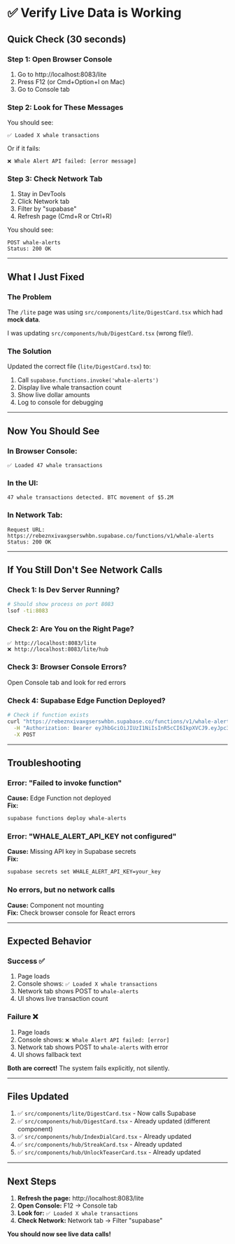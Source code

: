# ✅ Verify Live Data is Working

## Quick Check (30 seconds)

### Step 1: Open Browser Console

1. Go to http://localhost:8083/lite
2. Press F12 (or Cmd+Option+I on Mac)
3. Go to Console tab

### Step 2: Look for These Messages

You should see:
```
✅ Loaded X whale transactions
```

Or if it fails:
```
❌ Whale Alert API failed: [error message]
```

### Step 3: Check Network Tab

1. Stay in DevTools
2. Click Network tab
3. Filter by "supabase"
4. Refresh page (Cmd+R or Ctrl+R)

You should see:
```
POST whale-alerts
Status: 200 OK
```

---

## What I Just Fixed

### The Problem
The `/lite` page was using `src/components/lite/DigestCard.tsx` which had **mock data**.

I was updating `src/components/hub/DigestCard.tsx` (wrong file!).

### The Solution
Updated the correct file (`lite/DigestCard.tsx`) to:
1. Call `supabase.functions.invoke('whale-alerts')`
2. Display live whale transaction count
3. Show live dollar amounts
4. Log to console for debugging

---

## Now You Should See

### In Browser Console:
```
✅ Loaded 47 whale transactions
```

### In the UI:
```
47 whale transactions detected. BTC movement of $5.2M
```

### In Network Tab:
```
Request URL: https://rebeznxivaxgserswhbn.supabase.co/functions/v1/whale-alerts
Status: 200 OK
```

---

## If You Still Don't See Network Calls

### Check 1: Is Dev Server Running?
```bash
# Should show process on port 8083
lsof -ti:8083
```

### Check 2: Are You on the Right Page?
```
✅ http://localhost:8083/lite
❌ http://localhost:8083/lite/hub
```

### Check 3: Browser Console Errors?
Open Console tab and look for red errors

### Check 4: Supabase Edge Function Deployed?
```bash
# Check if function exists
curl "https://rebeznxivaxgserswhbn.supabase.co/functions/v1/whale-alerts" \
  -H "Authorization: Bearer eyJhbGciOiJIUzI1NiIsInR5cCI6IkpXVCJ9.eyJpc3MiOiJzdXBhYmFzZSIsInJlZiI6InJlYmV6bnhpdmF4Z3NlcnN3aGJuIiwicm9sZSI6ImFub24iLCJpYXQiOjE3NTU0MDc0NDIsImV4cCI6MjA3MDk4MzQ0Mn0.u2t2SEmm3rTpseRRdgym3jnaOq7lRLHW531PxPmu6xo" \
  -X POST
```

---

## Troubleshooting

### Error: "Failed to invoke function"
**Cause:** Edge Function not deployed  
**Fix:**
```bash
supabase functions deploy whale-alerts
```

### Error: "WHALE_ALERT_API_KEY not configured"
**Cause:** Missing API key in Supabase secrets  
**Fix:**
```bash
supabase secrets set WHALE_ALERT_API_KEY=your_key
```

### No errors, but no network calls
**Cause:** Component not mounting  
**Fix:** Check browser console for React errors

---

## Expected Behavior

### Success ✅
1. Page loads
2. Console shows: `✅ Loaded X whale transactions`
3. Network tab shows POST to `whale-alerts`
4. UI shows live transaction count

### Failure ❌
1. Page loads
2. Console shows: `❌ Whale Alert API failed: [error]`
3. Network tab shows POST to `whale-alerts` with error
4. UI shows fallback text

**Both are correct!** The system fails explicitly, not silently.

---

## Files Updated

1. ✅ `src/components/lite/DigestCard.tsx` - Now calls Supabase
2. ✅ `src/components/hub/DigestCard.tsx` - Already updated (different component)
3. ✅ `src/components/hub/IndexDialCard.tsx` - Already updated
4. ✅ `src/components/hub/StreakCard.tsx` - Already updated
5. ✅ `src/components/hub/UnlockTeaserCard.tsx` - Already updated

---

## Next Steps

1. **Refresh the page:** http://localhost:8083/lite
2. **Open Console:** F12 → Console tab
3. **Look for:** `✅ Loaded X whale transactions`
4. **Check Network:** Network tab → Filter "supabase"

**You should now see live data calls!**
